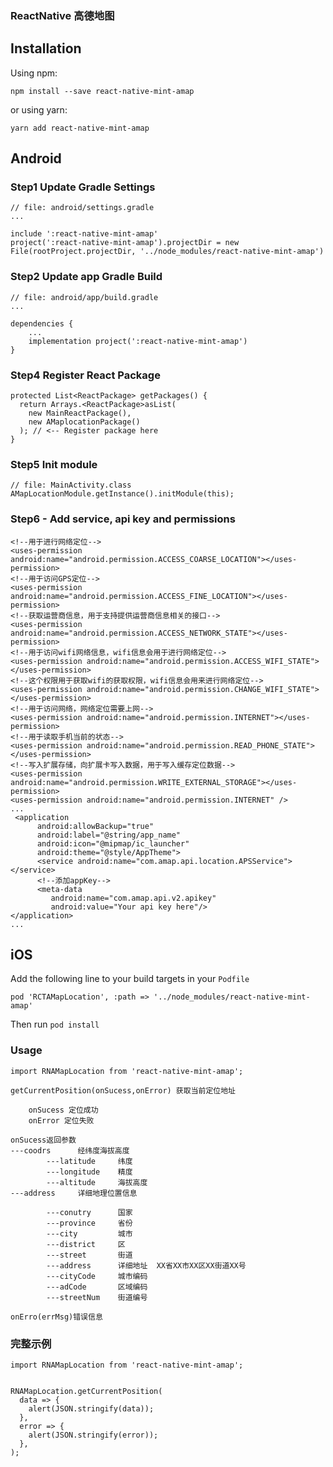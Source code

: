 ### ReactNative 高德地图

## Installation

Using npm:

```shell
npm install --save react-native-mint-amap
```

or using yarn:

```shell
yarn add react-native-mint-amap
```
## Android

### Step1  Update Gradle Settings
    // file: android/settings.gradle
    ...
    
    include ':react-native-mint-amap'
    project(':react-native-mint-amap').projectDir = new File(rootProject.projectDir, '../node_modules/react-native-mint-amap')

### Step2 Update app Gradle Build
    // file: android/app/build.gradle
    ...
    
    dependencies {
        ...
        implementation project(':react-native-mint-amap')
    }

### Step4 Register React Package 
    protected List<ReactPackage> getPackages() {
      return Arrays.<ReactPackage>asList(
        new MainReactPackage(),
        new AMaplocationPackage()
      ); // <-- Register package here
    }

### Step5 Init module  
    // file: MainActivity.class   
    AMapLocationModule.getInstance().initModule(this);

### Step6 - Add service, api key and permissions
    <!--用于进行网络定位-->
    <uses-permission android:name="android.permission.ACCESS_COARSE_LOCATION"></uses-permission>
    <!--用于访问GPS定位-->
    <uses-permission android:name="android.permission.ACCESS_FINE_LOCATION"></uses-permission>
    <!--获取运营商信息，用于支持提供运营商信息相关的接口-->
    <uses-permission android:name="android.permission.ACCESS_NETWORK_STATE"></uses-permission>
    <!--用于访问wifi网络信息，wifi信息会用于进行网络定位-->
    <uses-permission android:name="android.permission.ACCESS_WIFI_STATE"></uses-permission>
    <!--这个权限用于获取wifi的获取权限，wifi信息会用来进行网络定位-->
    <uses-permission android:name="android.permission.CHANGE_WIFI_STATE"></uses-permission>
    <!--用于访问网络，网络定位需要上网-->
    <uses-permission android:name="android.permission.INTERNET"></uses-permission>
    <!--用于读取手机当前的状态-->
    <uses-permission android:name="android.permission.READ_PHONE_STATE"></uses-permission>
    <!--写入扩展存储，向扩展卡写入数据，用于写入缓存定位数据-->
    <uses-permission android:name="android.permission.WRITE_EXTERNAL_STORAGE"></uses-permission>
    <uses-permission android:name="android.permission.INTERNET" />
    ...
     <application
          android:allowBackup="true"
          android:label="@string/app_name"
          android:icon="@mipmap/ic_launcher"
          android:theme="@style/AppTheme">
          <service android:name="com.amap.api.location.APSService"></service>
          <!--添加appKey-->
          <meta-data
             android:name="com.amap.api.v2.apikey"
             android:value="Your api key here"/>
    </application>
    ...


## iOS

Add the following line to your build targets in your `Podfile`

`pod 'RCTAMapLocation', :path => '../node_modules/react-native-mint-amap'`

Then run `pod install`


### Usage

    import RNAMapLocation from 'react-native-mint-amap';
        
    getCurrentPosition(onSucess,onError) 获取当前定位地址
    
        onSucess 定位成功
        onError 定位失败
        
    onSucess返回参数
    ---coodrs      经纬度海拔高度
            ---latitude     纬度
            ---longitude    精度
            ---altitude     海拔高度
    ---address     详细地理位置信息
    
            ---conutry      国家
            ---province     省份
            ---city         城市
            ---district     区
            ---street       街道
            ---address      详细地址  XX省XX市XX区XX街道XX号
            ---cityCode     城市编码
            ---adCode       区域编码
            ---streetNum    街道编号
    
    onErro(errMsg)错误信息
    
### 完整示例

    import RNAMapLocation from 'react-native-mint-amap';
    
    
    RNAMapLocation.getCurrentPosition(
      data => {
        alert(JSON.stringify(data));
      },
      error => {
        alert(JSON.stringify(error));
      },
    );


